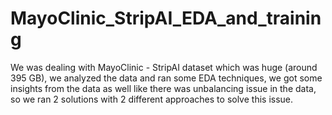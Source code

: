 # MayoClinic_StripAI_EDA_and_training
We was dealing with MayoClinic - StripAI dataset which was huge (around 395 GB), we analyzed the data and ran some EDA techniques, we got some insights from the data as well like there was unbalancing issue in the data, so we ran 2 solutions with 2 different approaches to solve this issue.
